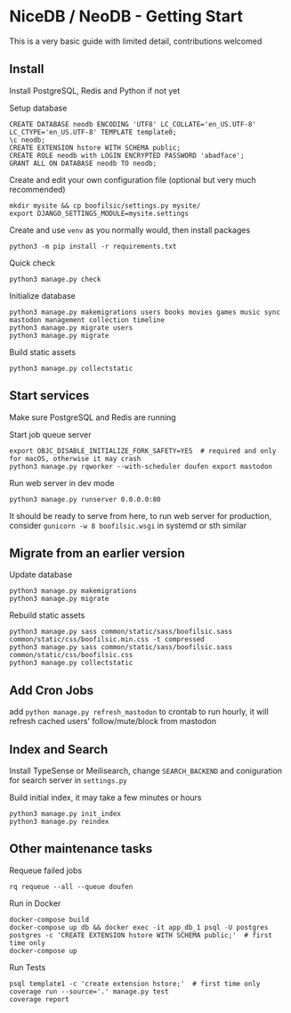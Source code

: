 NiceDB / NeoDB - Getting Start
==============================
This is a very basic guide with limited detail, contributions welcomed

Install
-------
Install PostgreSQL, Redis and Python if not yet

Setup database
```
CREATE DATABASE neodb ENCODING 'UTF8' LC_COLLATE='en_US.UTF-8' LC_CTYPE='en_US.UTF-8' TEMPLATE template0;
\c neodb;
CREATE EXTENSION hstore WITH SCHEMA public;
CREATE ROLE neodb with LOGIN ENCRYPTED PASSWORD 'abadface';
GRANT ALL ON DATABASE neodb TO neodb;
```

Create and edit your own configuration file (optional but very much recommended)
```
mkdir mysite && cp boofilsic/settings.py mysite/
export DJANGO_SETTINGS_MODULE=mysite.settings
```

Create and use `venv` as you normally would, then install packages 
```
python3 -m pip install -r requirements.txt
```

Quick check
```
python3 manage.py check
```

Initialize database
```
python3 manage.py makemigrations users books movies games music sync mastodon management collection timeline
python3 manage.py migrate users
python3 manage.py migrate
```

Build static assets
```
python3 manage.py collectstatic
```


Start services
--------------
Make sure PostgreSQL and Redis are running

Start job queue server
```
export OBJC_DISABLE_INITIALIZE_FORK_SAFETY=YES  # required and only for macOS, otherwise it may crash
python3 manage.py rqworker --with-scheduler doufen export mastodon
```

Run web server in dev mode
```
python3 manage.py runserver 0.0.0.0:80
```

It should be ready to serve from here, to run web server for production, consider `gunicorn -w 8 boofilsic.wsgi` in systemd or sth similar


Migrate from an earlier version
-------------------------------
Update database
```
python3 manage.py makemigrations
python3 manage.py migrate
```

Rebuild static assets
```
python3 manage.py sass common/static/sass/boofilsic.sass common/static/css/boofilsic.min.css -t compressed
python3 manage.py sass common/static/sass/boofilsic.sass common/static/css/boofilsic.css
python3 manage.py collectstatic
```

Add Cron Jobs
-------------
add `python manage.py refresh_mastodon` to crontab to run hourly, it will refresh cached users' follow/mute/block from mastodon

Index and Search
----------------
Install TypeSense or Meilisearch, change `SEARCH_BACKEND` and coniguration for search server in `settings.py`

Build initial index, it may take a few minutes or hours
```
python3 manage.py init_index
python3 manage.py reindex
```

Other maintenance tasks
-----------------------
Requeue failed jobs
```
rq requeue --all --queue doufen
```

Run in Docker
```
docker-compose build
docker-compose up db && docker exec -it app_db_1 psql -U postgres postgres -c 'CREATE EXTENSION hstore WITH SCHEMA public;'  # first time only
docker-compose up
```

Run Tests
```
psql template1 -c 'create extension hstore;'  # first time only
coverage run --source='.' manage.py test
coverage report
```


